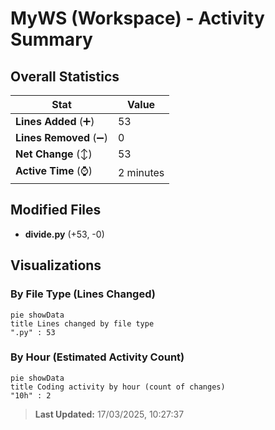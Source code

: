 # MyWS (Workspace) - Activity Summary 

## Overall Statistics

| Stat                   | Value                                                             |
| ---------------------- | ----------------------------------------------------------------- |
| **Lines Added** (➕)   | 53                                          |
| **Lines Removed** (➖) | 0                                        |
| **Net Change** (↕)    | 53                |
| **Active Time** (⌚)   | 2 minutes |


## Modified Files
- **divide.py** (+53, -0)

## Visualizations

### By File Type (Lines Changed)

```mermaid
pie showData
title Lines changed by file type
".py" : 53
```

### By Hour (Estimated Activity Count)

```mermaid
pie showData
title Coding activity by hour (count of changes)
"10h" : 2
```


> **Last Updated:** 17/03/2025, 10:27:37